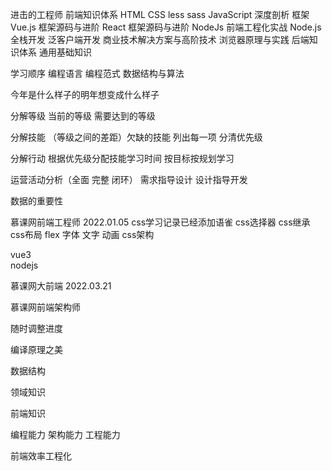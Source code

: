 进击的工程师
前端知识体系
    HTML
    CSS
        less
        sass
    JavaScript 深度剖析
        框架
            Vue.js 框架源码与进阶
            React 框架源码与进阶
    NodeJs
        前端工程化实战
        Node.js 全栈开发
    泛客户端开发
    商业技术解决方案与高阶技术
    浏览器原理与实践
后端知识体系
通用基础知识



学习顺序
编程语言 编程范式 数据结构与算法



今年是什么样子的明年想变成什么样子


分解等级 
    当前的等级
    需要达到的等级
    
分解技能 
    （等级之间的差距）欠缺的技能
    列出每一项
    分清优先级

分解行动
    根据优先级分配技能学习时间
    按目标按规划学习



运营活动分析（全面 完整 闭环）
需求指导设计  设计指导开发

数据的重要性


慕课网前端工程师 2022.01.05
css学习记录已经添加语雀
css选择器
css继承
css布局
flex
字体 文字
动画
css架构

vue3        
nodejs 

慕课网大前端   2022.03.21



慕课网前端架构师

随时调整进度


编译原理之美

数据结构


领域知识

前端知识

编程能力
架构能力
工程能力


前端效率工程化


